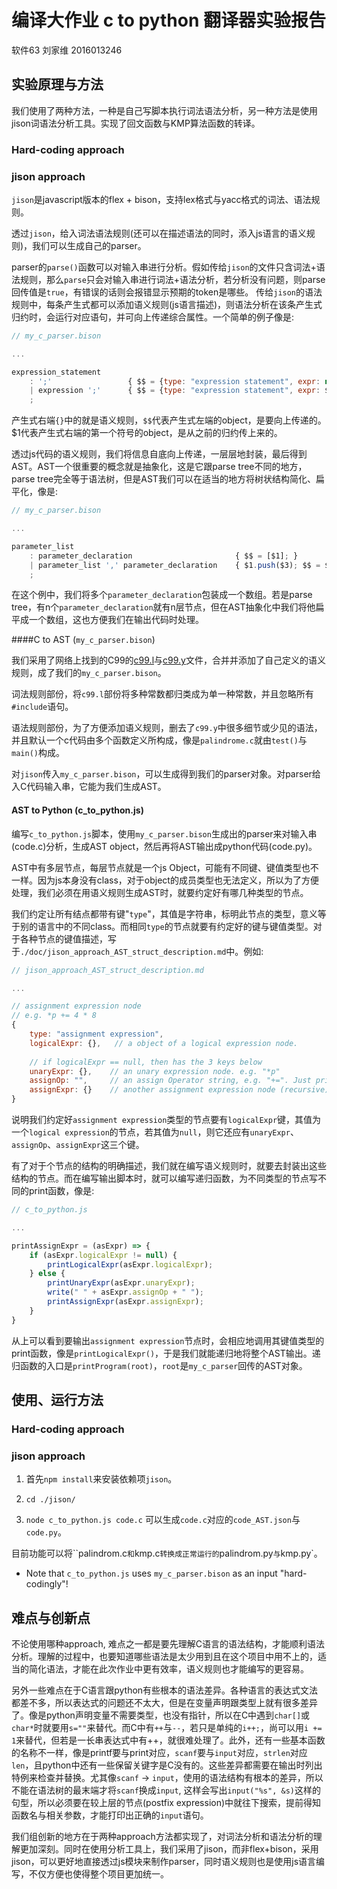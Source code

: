 # 编译大作业 c to python 翻译器实验报告

软件63 刘家维 2016013246

## 实验原理与方法

我们使用了两种方法，一种是自己写脚本执行词法语法分析，另一种方法是使用jison词语法分析工具。实现了回文函数与KMP算法函数的转译。

### Hard-coding approach





### jison approach

`jison`是javascript版本的flex + bison，支持lex格式与yacc格式的词法、语法规则。

透过`jison`，给入词法语法规则(还可以在描述语法的同时，添入js语言的语义规则)，我们可以生成自己的parser。

parser的`parse()`函数可以对输入串进行分析。假如传给`jison`的文件只含词法+语法规则，那么`parse`只会对输入串进行词法+语法分析，若分析没有问题，则parse回传值是`true`，有错误的话则会报错显示预期的token是哪些。
传给`jison`的语法规则中，每条产生式都可以添加语义规则(js语言描述)，则语法分析在该条产生式归约时，会运行对应语句，并可向上传递综合属性。一个简单的例子像是:

```javascript
// my_c_parser.bison

...

expression_statement
	: ';'                 { $$ = {type: "expression statement", expr: null};}
	| expression ';'      { $$ = {type: "expression statement", expr: $1}; }
	;
```

产生式右端`{}`中的就是语义规则，`$$`代表产生式左端的object，是要向上传递的。$1代表产生式右端的第一个符号的object，是从之前的归约传上来的。

透过js代码的语义规则，我们将信息自底向上传递，一层层地封装，最后得到AST。AST一个很重要的概念就是抽象化，这是它跟parse tree不同的地方，parse tree完全等于语法树，但是AST我们可以在适当的地方将树状结构简化、扁平化，像是:

```javascript
// my_c_parser.bison

...

parameter_list
	: parameter_declaration                       { $$ = [$1]; }
	| parameter_list ',' parameter_declaration    { $1.push($3); $$ = $1; }
	;
```

在这个例中，我们将多个`parameter_declaration`包装成一个数组。若是parse tree，有n个`parameter_declaration`就有n层节点，但在AST抽象化中我们将他扁平成一个数组，这也方便我们在输出代码时处理。



####C to AST    (`my_c_parser.bison`)

我们采用了网络上找到的C99的[c99.l](https://github.com/GerHobbelt/jison/blob/master/examples/c99.l)与[c99.y](https://github.com/GerHobbelt/jison/blob/master/examples/c99.y)文件，合并并添加了自己定义的语义规则，成了我们的`my_c_parser.bison`。

词法规则部份，将`c99.l`部份将多种常数都归类成为单一种常数，并且忽略所有`#include`语句。

语法规则部份，为了方便添加语义规则，删去了`c99.y`中很多细节或少见的语法，并且默认一个c代码由多个函数定义所构成，像是`palindrome.c`就由`test()`与`main()`构成。

对`jison`传入`my_c_parser.bison`，可以生成得到我们的parser对象。对parser给入C代码输入串，它能为我们生成AST。



#### AST to Python   (c_to_python.js)

编写`c_to_python.js`脚本，使用`my_c_parser.bison`生成出的parser来对输入串(code.c)分析，生成AST object，然后再将AST输出成python代码(code.py)。

AST中有多层节点，每层节点就是一个js Object，可能有不同键、键值类型也不一样。因为js本身没有class，对于object的成员类型也无法定义，所以为了方便处理，我们必须在用语义规则生成AST时，就要约定好有哪几种类型的节点。

我们约定让所有结点都带有键"`type`"，其值是字符串，标明此节点的类型，意义等于别的语言中的不同class。而相同`type`的节点就要有约定好的键与键值类型。对于各种节点的键值描述，写于`./doc/jison_approach_AST_struct_description.md`中。例如:

```javascript
// jison_approach_AST_struct_description.md

...

// assignment expression node
// e.g. *p += 4 * 8
{
    type: "assignment expression",
    logicalExpr: {},   // a object of a logical expression node.
    
    // if logicalExpr == null, then has the 3 keys below
    unaryExpr: {},    // an unary expression node. e.g. "*p"
    assignOp: "",     // an assign Operator string, e.g. "+=". Just print it directly.
    assignExpr: {}    // another assignment expression node (recursive) 
}

```

说明我们约定好`assignment expression`类型的节点要有`logicalExpr`键，其值为一个`logical expression`的节点，若其值为`null`，则它还应有`unaryExpr`、`assignOp`、`assignExpr`这三个键。

有了对于个节点的结构的明确描述，我们就在编写语义规则时，就要去封装出这些结构的节点。而在编写输出脚本时，就可以编写递归函数，为不同类型的节点写不同的print函数，像是:

```js
// c_to_python.js

...

printAssignExpr = (asExpr) => {
    if (asExpr.logicalExpr != null) {
        printLogicalExpr(asExpr.logicalExpr);
    } else {
        printUnaryExpr(asExpr.unaryExpr);
        write(" " + asExpr.assignOp + " ");
        printAssignExpr(asExpr.assignExpr);
    }
}
```

从上可以看到要输出`assignment expression`节点时，会相应地调用其键值类型的print函数，像是`printLogicalExpr()`，于是我们就能递归地将整个AST输出。递归函数的入口是`printProgram(root)`，`root`是`my_c_parser`回传的AST对象。



## 使用、运行方法

### Hard-coding approach



### jison approach

1. 首先`npm install`来安装依赖项`jison`。

2. `cd ./jison/`
3. `node c_to_python.js code.c` 可以生成`code.c`对应的`code_AST.json`与`code.py`。

目前功能可以将``palindrom.c`和`kmp.c`转换成正常运行的`palindrom.py`与`kmp.py`。

* Note that `c_to_python.js` uses `my_c_parser.bison` as an input "hard-codingly"!



## 难点与创新点

不论使用哪种approach, 难点之一都是要先理解C语言的语法结构，才能顺利语法分析。理解的过程中，也要知道哪些语法是太少用到且在这个项目中用不上的，适当的简化语法，才能在此次作业中更有效率，语义规则也才能编写的更容易。

另外一些难点在于C语言跟python有些根本的语法差异。各种语言的表达式文法都差不多，所以表达式的问题还不太大，但是在变量声明跟类型上就有很多差异了。像是python声明变量不需要类型，也没有指针，所以在C中遇到`char[]`或`char*`时就要用`s=""`来替代。而C中有`++`与`--`，若只是单纯的`i++;`，尚可以用`i += 1`来替代，但若是一长串表达式中有++，就很难处理了。此外，还有一些基本函数的名称不一样，像是printf要与print对应，`scanf`要与`input`对应，`strlen`对应`len`，且python中还有一些保留关键字是C没有的。这些差异都需要在输出时列出特例来检查并替换。尤其像`scanf` -> `input`，使用的语法结构有根本的差异，所以不能在语法树的最末端才将`scanf`换成`input`, 这样会写出`input("%s", &s)`这样的句型，所以必须要在较上层的节点(postfix expression)中就往下搜索，提前得知函数名与相关参数，才能打印出正确的`input`语句。

我们组创新的地方在于两种approach方法都实现了，对词法分析和语法分析的理解更加深刻。同时在使用分析工具上，我们采用了jison，而非flex+bison，采用jison，可以更好地直接透过js模块来制作parser，同时语义规则也是使用js语言编写，不仅方便也使得整个项目更加统一。